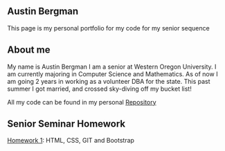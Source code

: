 ## Austin Bergman

This page is my personal portfolio for my code for my senior sequence 

## About me 

My name is Austin Bergman I am a senior at Western Oregon University. I am currently majoring in Computer Science and Mathematics. As of now I am going 2 years in working as a volunteer DBA for the state. This past summer I got married, and crossed sky-diving off my bucket list!

All my code can be found in my personal [Repository](https://github.com/ABergman7/ABergman7.github.io)


## Senior Seminar Homework
[Homework 1](HW1/index.md): HTML, CSS, GIT and Bootstrap


